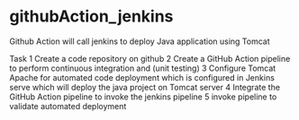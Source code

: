 # githubAction_jenkins
Github Action will call jenkins to deploy Java application using Tomcat

Task
1 Create a code repository on github
2 Create a GitHub Action pipeline to perform continuous integration and (unit testing)
3 Configure Tomcat Apache for automated code deployment which is configured in Jenkins serve which will deploy the java project on Tomcat server
4 Integrate the GitHub Action pipeline to invoke the jenkins pipeline
5 invoke pipeline to validate automated deployment
